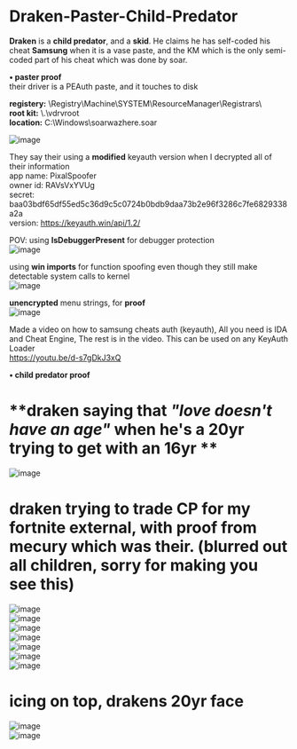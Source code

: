 # Draken-Paster-Child-Predator
**Draken** is a **child predator**, and a **skid**. He claims he has self-coded his cheat **Samsung** when it is a vase paste, and the KM which is the only semi-coded part of his cheat which was done by soar.

**• paster proof**  
their driver is a PEAuth paste, and it touches to disk  

**registery:** \Registry\Machine\SYSTEM\ResourceManager\Registrars\   
**root kit:** \\.\vdrvroot  
**location:** C:\Windows\soarwazhere.soar  

![image](https://github.com/DevProxy1336/Draken-Patser-Child-Predator/assets/137983215/053b4418-70d8-4d5e-8a0c-2a821f7019cb)

They say their using a **modified** keyauth version when I decrypted all of their information   
app name: PixalSpoofer  
owner id: RAVsVxYVUg  
secret: baa03bdf65df55ed5c36d9c5c0724b0bdb9daa73b2e96f3286c7fe6829338a2a  
version: https://keyauth.win/api/1.2/  


POV: using **IsDebuggerPresent** for debugger protection   
![image](https://github.com/DevProxy1336/Draken-Patser-Child-Predator/assets/137983215/92fcd211-49a3-46f7-aea7-b88cee0daf6f)

using **win imports** for function spoofing even though they still make detectable system calls to kernel  
![image](https://github.com/DevProxy1336/Draken-Patser-Child-Predator/assets/137983215/ec9f5cb4-f793-46f1-89d8-58ea31b4f3a2)



**unencrypted** menu strings, for **proof**  
![image](https://github.com/DevProxy1336/Draken-Patser-Child-Predator/assets/137983215/1b69977d-90eb-4e1b-a84f-43cf19b74b4b)


Made a video on how to samsung cheats auth (keyauth), All you need is IDA and Cheat Engine, The rest is in the video. This can be used on any KeyAuth Loader  
https://youtu.be/d-s7gDkJ3xQ


**• child predator proof**  
# **draken saying that *"love doesn't have an age"* when he's a 20yr trying to get with an 16yr **
![image](https://github.com/DevProxy1336/Draken-Patser-Child-Predator/assets/137983215/03d65808-5be5-4370-bf72-4be9b145f7e1)


# **draken trying to trade CP for my fortnite external, with proof from mecury which was their. (blurred out all children, sorry for making you see this)**
![image](https://github.com/DevProxy1336/Draken-Patser-Child-Predator/assets/137983215/6c384bbe-f6c4-4c48-91e8-0e2b5a003be8)  
![image](https://github.com/DevProxy1336/Draken-Patser-Child-Predator/assets/137983215/b222594b-60a0-4573-b852-34dc0eb5e273)  
![image](https://github.com/DevProxy1336/Draken-Patser-Child-Predator/assets/137983215/6f54fc40-7c18-4179-a58a-748bb55bc359)  
![image](https://github.com/DevProxy1336/Draken-Patser-Child-Predator/assets/137983215/c2005db6-8a41-46a9-87b4-699c061e2218)  
![image](https://github.com/DevProxy1336/Draken-Patser-Child-Predator/assets/137983215/9a71872d-9387-480b-b2cc-af3f53b5345c)  
![image](https://github.com/DevProxy1336/Draken-Patser-Child-Predator/assets/137983215/f2eb41f3-0ca7-4763-9da9-e6965ca1d947)  
![image](https://github.com/DevProxy1336/Draken-Patser-Child-Predator/assets/137983215/12f8a7d3-5148-410a-b150-fe8b96308d1d)  


# **icing on top, drakens 20yr face**
![image](https://github.com/DevProxy1336/Draken-Patser-Child-Predator/assets/137983215/447df4e9-62f9-4710-af7a-a4d8d21280a0)  
![image](https://github.com/DevProxy1336/Draken-Patser-Child-Predator/assets/137983215/e675b8a8-8c03-408d-909c-c7c1426fce4f)  



